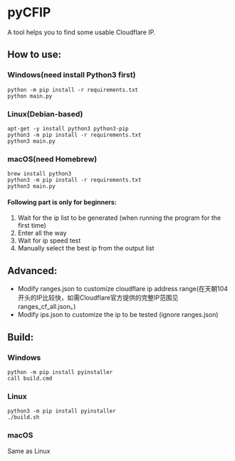 # pyCFIP
A tool helps you to find some usable Cloudflare IP.
## How to use:
### Windows(need install Python3 first)
```
python -m pip install -r requirements.txt
python main.py
```
### Linux(Debian-based)
```
apt-get -y install python3 python3-pip
python3 -m pip install -r requirements.txt
python3 main.py
```
### macOS(need Homebrew)
```
brew install python3
python3 -m pip install -r requirements.txt
python3 main.py
```
#### Following part is only for beginners:
1. Wait for the ip list to be generated (when running the program for the first time)
2. Enter all the way
3. Wait for ip speed test
4. Manually select the best ip from the output list

## Advanced:
* Modify ranges.json to customize cloudflare ip address range(在天朝104开头的IP比较快，如需Cloudflare官方提供的完整IP范围见ranges_cf_all.json。)
* Modify ips.json to customize the ip to be tested (ignore ranges.json)

## Build:
### Windows
```
python -m pip install pyinstaller
call build.cmd
```
### Linux
```
python3 -m pip install pyinstaller
./build.sh
```
### macOS
Same as Linux
